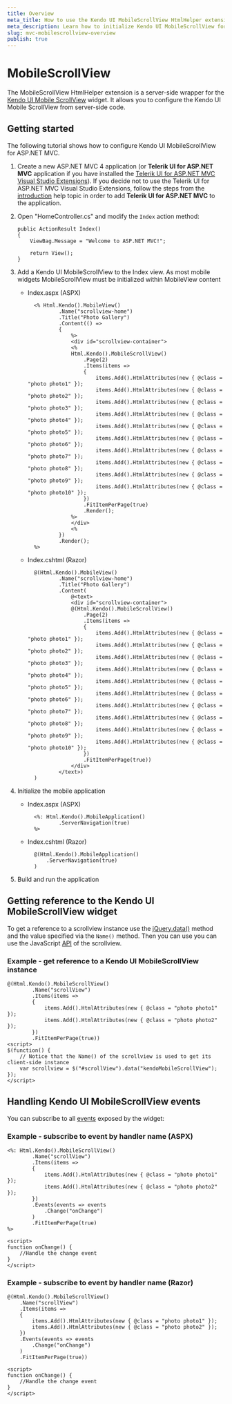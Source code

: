 ```yaml
---
title: Overview
meta_title: How to use the Kendo UI MobileScrollView HtmlHelper extension, server-side ASP.NET MVC wrapper for Kendo UI Mobile ScrollView widget
meta_description: Learn how to initialize Kendo UI MobileScrollView for ASP.NET MVC, handle Kendo UI MobileScrollView Events, access an existing scrollview with MobileScrollView HtmlHelper extension documentation.
slug: mvc-mobilescrollview-overview
publish: true
---
```


# MobileScrollView

The MobileScrollView HtmlHelper extension is a server-side wrapper for the [Kendo UI Mobile ScrollView](/kendo-ui/api/mobile/scrollview) widget. It allows you to configure the Kendo UI Mobile ScrollView
from server-side code.

## Getting started

The following tutorial shows how to configure Kendo UI MobileScrollView for ASP.NET MVC.

1.  Create a new ASP.NET MVC 4 application (or **Telerik UI for ASP.NET MVC** application if you have installed the [Telerik UI for ASP.NET MVC Visual Studio Extensions](/kendo-ui/getting-started/using-kendo-with/aspnet-mvc/introduction#kendo-ui-for-asp.net-mvc-visual-studio-extensions)).
If you decide not to use the Telerik UI for ASP.NET MVC Visual Studio Extensions, follow the steps from the [introduction](/kendo-ui/getting-started/using-kendo-with/aspnet-mvc/introduction) help topic in order
to add **Telerik UI for ASP.NET MVC** to the application.
1.  Open "HomeController.cs" and modify the `Index` action method:

        public ActionResult Index()
        {
            ViewBag.Message = "Welcome to ASP.NET MVC!";

            return View();
        }
1. Add a Kendo UI MobileScrollView to the Index view. As most mobile widgets MobileScrollView must be initialized within MobileView content
    - Index.aspx (ASPX)

            <% Html.Kendo().MobileView()
                    .Name("scrollview-home")
                    .Title("Photo Gallery")
                    .Content(() =>
                    {
                        %>
                        <div id="scrollview-container">
                        <%
                        Html.Kendo().MobileScrollView()
                            .Page(2)
                            .Items(items =>
                            {
                                items.Add().HtmlAttributes(new { @class = "photo photo1" });
                                items.Add().HtmlAttributes(new { @class = "photo photo2" });
                                items.Add().HtmlAttributes(new { @class = "photo photo3" });
                                items.Add().HtmlAttributes(new { @class = "photo photo4" });
                                items.Add().HtmlAttributes(new { @class = "photo photo5" });
                                items.Add().HtmlAttributes(new { @class = "photo photo6" });
                                items.Add().HtmlAttributes(new { @class = "photo photo7" });
                                items.Add().HtmlAttributes(new { @class = "photo photo8" });
                                items.Add().HtmlAttributes(new { @class = "photo photo9" });
                                items.Add().HtmlAttributes(new { @class = "photo photo10" });
                            })
                            .FitItemPerPage(true)
                            .Render();
                        %>
                        </div>
                        <%
                    })
                    .Render();
            %>

    - Index.cshtml (Razor)

            @(Html.Kendo().MobileView()
                    .Name("scrollview-home")
                    .Title("Photo Gallery")
                    .Content(
                        @<text>
                        <div id="scrollview-container">
                        @(Html.Kendo().MobileScrollView()
                            .Page(2)
                            .Items(items =>
                            {
                                items.Add().HtmlAttributes(new { @class = "photo photo1" });
                                items.Add().HtmlAttributes(new { @class = "photo photo2" });
                                items.Add().HtmlAttributes(new { @class = "photo photo3" });
                                items.Add().HtmlAttributes(new { @class = "photo photo4" });
                                items.Add().HtmlAttributes(new { @class = "photo photo5" });
                                items.Add().HtmlAttributes(new { @class = "photo photo6" });
                                items.Add().HtmlAttributes(new { @class = "photo photo7" });
                                items.Add().HtmlAttributes(new { @class = "photo photo8" });
                                items.Add().HtmlAttributes(new { @class = "photo photo9" });
                                items.Add().HtmlAttributes(new { @class = "photo photo10" });
                            })
                            .FitItemPerPage(true))
                        </div>
                    </text>)
            )

1. Initialize the mobile application
    - Index.aspx (ASPX)

            <%: Html.Kendo().MobileApplication()
                    .ServerNavigation(true)
            %>

    - Index.cshtml (Razor)

            @(Html.Kendo().MobileApplication()
                .ServerNavigation(true)
            )

1. Build and run the application

## Getting reference to the Kendo UI MobileScrollView widget

To get a reference to a scrollview instance use the [jQuery.data()](http://api.jquery.com/jQuery.data/) method and the value specified via the `Name()` method.
Then you can use you can use the JavaScript [API](/kendo-ui/api/mobile/scrollview#methods) of the scrollview.

### Example - get reference to a Kendo UI MobileScrollView instance

    @(Html.Kendo().MobileScrollView()
            .Name("scrollView")
            .Items(items =>
            {
                items.Add().HtmlAttributes(new { @class = "photo photo1" });
                items.Add().HtmlAttributes(new { @class = "photo photo2" });
            })
            .FitItemPerPage(true))
    <script>
    $(function() {
        // Notice that the Name() of the scrollview is used to get its client-side instance
        var scrollview = $("#scrollView").data("kendoMobileScrollView");
    });
    </script>


## Handling Kendo UI MobileScrollView events

You can subscribe to all [events](/kendo-ui/api/mobile/scrollview#events) exposed by the widget:

### Example - subscribe to event by handler name (ASPX)

    <%: Html.Kendo().MobileScrollView()
            .Name("scrollView")
            .Items(items =>
            {
                items.Add().HtmlAttributes(new { @class = "photo photo1" });
                items.Add().HtmlAttributes(new { @class = "photo photo2" });
            })
            .Events(events => events
                .Change("onChange")
            )
            .FitItemPerPage(true)
    %>

    <script>
    function onChange() {
        //Handle the change event
    }
    </script>


### Example - subscribe to event by handler name (Razor)

    @(Html.Kendo().MobileScrollView()
        .Name("scrollView")
        .Items(items =>
        {
            items.Add().HtmlAttributes(new { @class = "photo photo1" });
            items.Add().HtmlAttributes(new { @class = "photo photo2" });
        })
        .Events(events => events
            .Change("onChange")
        )
        .FitItemPerPage(true))

    <script>
    function onChange() {
        //Handle the change event
    }
    </script>
